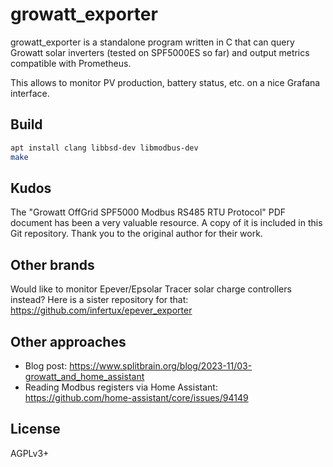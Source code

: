 # growatt_exporter

growatt_exporter is a standalone program written in C that can query Growatt solar inverters (tested on SPF5000ES so far) and output metrics compatible with Prometheus.

This allows to monitor PV production, battery status, etc. on a nice Grafana interface.

## Build

```bash
apt install clang libbsd-dev libmodbus-dev
make
```

## Kudos

The "Growatt OffGrid SPF5000 Modbus RS485 RTU Protocol" PDF document has been a very valuable resource. A copy of it is included in this Git repository. Thank you to the original author for their work.

## Other brands

Would like to monitor Epever/Epsolar Tracer solar charge controllers instead? Here is a sister repository for that: https://github.com/infertux/epever_exporter

## Other approaches

- Blog post: https://www.splitbrain.org/blog/2023-11/03-growatt_and_home_assistant
- Reading Modbus registers via Home Assistant: https://github.com/home-assistant/core/issues/94149

## License

AGPLv3+
